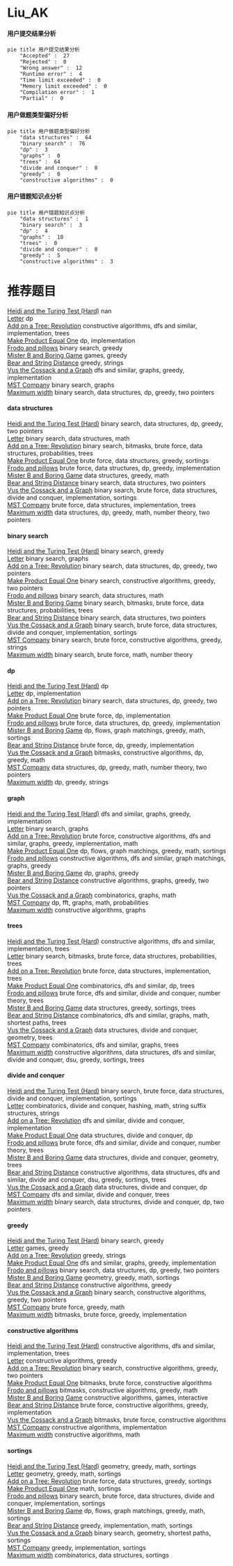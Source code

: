 # Liu_AK
<!-- tabs:start -->
#### **用户提交结果分析**

```mermaid
pie title 用户提交结果分析
    "Accepted" :  27
    "Rejected" :  0
    "Wrong answer" :  12
    "Runtime error" :  4
    "Time limit exceeded" :  0
    "Memory limit exceeded" :  0
    "Compilation error" :  1
    "Partial" :  0
```
#### **用户做题类型偏好分析**

```mermaid
pie title 用户做题类型偏好分析
    "data structures" :  64
    "binary search" :  76
    "dp" :  3
    "graphs" :  0
    "trees" :  64
    "divide and conquer" :  0
    "greedy" :  0
    "constructive algorithms" :  0
```
#### **用户错题知识点分析**

```mermaid
pie title 用户错题知识点分析
    "data structures" :  1
    "binary search" :  3
    "dp" :  4
    "graphs" :  10
    "trees" :  0
    "divide and conquer" :  0
    "greedy" :  5
    "constructive algorithms" :  3
```
<!-- tabs:end -->
# 推荐题目
[Heidi and the Turing Test (Hard)](http://codeforces.com/problemset/problem/1184/C3)		nan		  
[Letter](http://codeforces.com/problemset/problem/180/C)		dp		  
[Add on a Tree: Revolution](https://codeforces.com/contest/1189/problem/D2)		constructive algorithms,
                        dfs and similar,
                        implementation,
                        trees		  
[Make Product Equal One](http://codeforces.com/problemset/problem/1206/B)		dp,
                        implementation		  
[Frodo and pillows](http://codeforces.com/problemset/problem/760/B)		binary search,
                        greedy		  
[Mister B and Boring Game](http://codeforces.com/problemset/problem/819/A)		games,
                        greedy		  
[Bear and String Distance](http://codeforces.com/problemset/problem/628/C)		greedy,
                        strings		  
[Vus the Cossack and a Graph](http://codeforces.com/problemset/problem/1186/F)		dfs and similar,
                        graphs,
                        greedy,
                        implementation		  
[MST Company](http://codeforces.com/problemset/problem/125/E)		binary search,
                        graphs		  
[Maximum width](http://codeforces.com/problemset/problem/1492/C)		binary search,
                        data structures,
                        dp,
                        greedy,
                        two pointers		  
<!-- tabs:start -->
#### **data structures**
[Heidi and the Turing Test (Hard)](http://codeforces.com/problemset/problem/1492/C)		binary search,
                        data structures,
                        dp,
                        greedy,
                        two pointers		  
[Letter](http://codeforces.com/problemset/problem/1490/G)		binary search,
                        data structures,
                        math		  
[Add on a Tree: Revolution](http://codeforces.com/problemset/problem/1479/D)		binary search,
                        bitmasks,
                        brute force,
                        data structures,
                        probabilities,
                        trees		  
[Make Product Equal One](http://codeforces.com/problemset/problem/1497/A)		brute force,
                        data structures,
                        greedy,
                        sortings		  
[Frodo and pillows](http://codeforces.com/problemset/problem/1491/C)		brute force,
                        data structures,
                        dp,
                        greedy,
                        implementation		  
[Mister B and Boring Game](http://codeforces.com/problemset/problem/1492/B)		data structures,
                        greedy,
                        math		  
[Bear and String Distance](http://codeforces.com/problemset/problem/1436/E)		binary search,
                        data structures,
                        two pointers		  
[Vus the Cossack and a Graph](http://codeforces.com/problemset/problem/1461/D)		binary search,
                        brute force,
                        data structures,
                        divide and conquer,
                        implementation,
                        sortings		  
[MST Company](http://codeforces.com/problemset/problem/1511/C)		brute force,
                        data structures,
                        implementation,
                        trees		  
[Maximum width](http://codeforces.com/problemset/problem/1497/E1)		data structures,
                        dp,
                        greedy,
                        math,
                        number theory,
                        two pointers		  
#### **binary search**
[Heidi and the Turing Test (Hard)](http://codeforces.com/problemset/problem/760/B)		binary search,
                        greedy		  
[Letter](http://codeforces.com/problemset/problem/125/E)		binary search,
                        graphs		  
[Add on a Tree: Revolution](http://codeforces.com/problemset/problem/1492/C)		binary search,
                        data structures,
                        dp,
                        greedy,
                        two pointers		  
[Make Product Equal One](http://codeforces.com/problemset/problem/1463/D)		binary search,
                        constructive algorithms,
                        greedy,
                        two pointers		  
[Frodo and pillows](http://codeforces.com/problemset/problem/1490/G)		binary search,
                        data structures,
                        math		  
[Mister B and Boring Game](http://codeforces.com/problemset/problem/1479/D)		binary search,
                        bitmasks,
                        brute force,
                        data structures,
                        probabilities,
                        trees		  
[Bear and String Distance](http://codeforces.com/problemset/problem/1436/E)		binary search,
                        data structures,
                        two pointers		  
[Vus the Cossack and a Graph](http://codeforces.com/problemset/problem/1461/D)		binary search,
                        brute force,
                        data structures,
                        divide and conquer,
                        implementation,
                        sortings		  
[MST Company](http://codeforces.com/problemset/problem/1493/C)		binary search,
                        brute force,
                        constructive algorithms,
                        greedy,
                        strings		  
[Maximum width](http://codeforces.com/problemset/problem/1487/D)		binary search,
                        brute force,
                        math,
                        number theory		  
#### **dp**
[Heidi and the Turing Test (Hard)](http://codeforces.com/problemset/problem/180/C)		dp		  
[Letter](http://codeforces.com/problemset/problem/1206/B)		dp,
                        implementation		  
[Add on a Tree: Revolution](http://codeforces.com/problemset/problem/1492/C)		binary search,
                        data structures,
                        dp,
                        greedy,
                        two pointers		  
[Make Product Equal One](https://codeforces.com/contest/1457/problem/C)		brute force,
                        dp,
                        implementation		  
[Frodo and pillows](http://codeforces.com/problemset/problem/1491/C)		brute force,
                        data structures,
                        dp,
                        greedy,
                        implementation		  
[Mister B and Boring Game](http://codeforces.com/problemset/problem/1437/C)		dp,
                        flows,
                        graph matchings,
                        greedy,
                        math,
                        sortings		  
[Bear and String Distance](http://codeforces.com/problemset/problem/1499/B)		brute force,
                        dp,
                        greedy,
                        implementation		  
[Vus the Cossack and a Graph](http://codeforces.com/problemset/problem/1491/D)		bitmasks,
                        constructive algorithms,
                        dp,
                        greedy,
                        math		  
[MST Company](http://codeforces.com/problemset/problem/1497/E1)		data structures,
                        dp,
                        greedy,
                        math,
                        number theory,
                        two pointers		  
[Maximum width](http://codeforces.com/problemset/problem/1466/C)		dp,
                        greedy,
                        strings		  
#### **graph**
[Heidi and the Turing Test (Hard)](http://codeforces.com/problemset/problem/1186/F)		dfs and similar,
                        graphs,
                        greedy,
                        implementation		  
[Letter](http://codeforces.com/problemset/problem/125/E)		binary search,
                        graphs		  
[Add on a Tree: Revolution](http://codeforces.com/problemset/problem/1487/C)		brute force,
                        constructive algorithms,
                        dfs and similar,
                        graphs,
                        greedy,
                        implementation,
                        math		  
[Make Product Equal One](http://codeforces.com/problemset/problem/1437/C)		dp,
                        flows,
                        graph matchings,
                        greedy,
                        math,
                        sortings		  
[Frodo and pillows](http://codeforces.com/problemset/problem/1470/D)		constructive algorithms,
                        dfs and similar,
                        graph matchings,
                        graphs,
                        greedy		  
[Mister B and Boring Game](http://codeforces.com/problemset/problem/1476/C)		dp,
                        graphs,
                        greedy		  
[Bear and String Distance](http://codeforces.com/problemset/problem/1304/D)		constructive algorithms,
                        graphs,
                        greedy,
                        two pointers		  
[Vus the Cossack and a Graph](http://codeforces.com/problemset/problem/1475/C)		combinatorics,
                        graphs,
                        math		  
[MST Company](http://codeforces.com/problemset/problem/553/E)		dp,
                        fft,
                        graphs,
                        math,
                        probabilities		  
[Maximum width](http://codeforces.com/problemset/problem/1495/C)		constructive algorithms,
                        graphs		  
#### **trees**
[Heidi and the Turing Test (Hard)](https://codeforces.com/contest/1189/problem/D2)		constructive algorithms,
                        dfs and similar,
                        implementation,
                        trees		  
[Letter](http://codeforces.com/problemset/problem/1479/D)		binary search,
                        bitmasks,
                        brute force,
                        data structures,
                        probabilities,
                        trees		  
[Add on a Tree: Revolution](http://codeforces.com/problemset/problem/1511/C)		brute force,
                        data structures,
                        implementation,
                        trees		  
[Make Product Equal One](http://codeforces.com/problemset/problem/1499/F)		combinatorics,
                        dfs and similar,
                        dp,
                        trees		  
[Frodo and pillows](http://codeforces.com/problemset/problem/1491/E)		brute force,
                        dfs and similar,
                        divide and conquer,
                        number theory,
                        trees		  
[Mister B and Boring Game](http://codeforces.com/problemset/problem/1466/D)		data structures,
                        greedy,
                        sortings,
                        trees		  
[Bear and String Distance](http://codeforces.com/problemset/problem/1495/D)		combinatorics,
                        dfs and similar,
                        graphs,
                        math,
                        shortest paths,
                        trees		  
[Vus the Cossack and a Graph](http://codeforces.com/problemset/problem/1303/G)		data structures,
                        divide and conquer,
                        geometry,
                        trees		  
[MST Company](http://codeforces.com/problemset/problem/1454/E)		combinatorics,
                        dfs and similar,
                        graphs,
                        trees		  
[Maximum width](http://codeforces.com/problemset/problem/1494/D)		constructive algorithms,
                        data structures,
                        dfs and similar,
                        divide and conquer,
                        dsu,
                        greedy,
                        sortings,
                        trees		  
#### **divide and conquer**
[Heidi and the Turing Test (Hard)](http://codeforces.com/problemset/problem/1461/D)		binary search,
                        brute force,
                        data structures,
                        divide and conquer,
                        implementation,
                        sortings		  
[Letter](http://codeforces.com/problemset/problem/1466/G)		combinatorics,
                        divide and conquer,
                        hashing,
                        math,
                        string suffix structures,
                        strings		  
[Add on a Tree: Revolution](http://codeforces.com/problemset/problem/1490/D)		dfs and similar,
                        divide and conquer,
                        implementation		  
[Make Product Equal One](https://codeforces.com/contest/1483/problem/C)		data structures,
                        divide and conquer,
                        dp		  
[Frodo and pillows](http://codeforces.com/problemset/problem/1491/E)		brute force,
                        dfs and similar,
                        divide and conquer,
                        number theory,
                        trees		  
[Mister B and Boring Game](http://codeforces.com/problemset/problem/1303/G)		data structures,
                        divide and conquer,
                        geometry,
                        trees		  
[Bear and String Distance](http://codeforces.com/problemset/problem/1494/D)		constructive algorithms,
                        data structures,
                        dfs and similar,
                        divide and conquer,
                        dsu,
                        greedy,
                        sortings,
                        trees		  
[Vus the Cossack and a Graph](http://codeforces.com/problemset/problem/1482/E)		data structures,
                        divide and conquer,
                        dp		  
[MST Company](http://codeforces.com/problemset/problem/566/C)		dfs and similar,
                        divide and conquer,
                        trees		  
[Maximum width](http://codeforces.com/problemset/problem/1428/F)		binary search,
                        data structures,
                        divide and conquer,
                        dp,
                        two pointers		  
#### **greedy**
[Heidi and the Turing Test (Hard)](http://codeforces.com/problemset/problem/760/B)		binary search,
                        greedy		  
[Letter](http://codeforces.com/problemset/problem/819/A)		games,
                        greedy		  
[Add on a Tree: Revolution](http://codeforces.com/problemset/problem/628/C)		greedy,
                        strings		  
[Make Product Equal One](http://codeforces.com/problemset/problem/1186/F)		dfs and similar,
                        graphs,
                        greedy,
                        implementation		  
[Frodo and pillows](http://codeforces.com/problemset/problem/1492/C)		binary search,
                        data structures,
                        dp,
                        greedy,
                        two pointers		  
[Mister B and Boring Game](https://codeforces.com/contest/1496/problem/C)		geometry,
                        greedy,
                        math,
                        sortings		  
[Bear and String Distance](http://codeforces.com/problemset/problem/1493/A)		constructive algorithms,
                        greedy		  
[Vus the Cossack and a Graph](http://codeforces.com/problemset/problem/1463/D)		binary search,
                        constructive algorithms,
                        greedy,
                        two pointers		  
[MST Company](http://codeforces.com/problemset/problem/1462/C)		brute force,
                        greedy,
                        math		  
[Maximum width](http://codeforces.com/problemset/problem/1494/B)		bitmasks,
                        brute force,
                        greedy,
                        implementation		  
#### **constructive algorithms**
[Heidi and the Turing Test (Hard)](https://codeforces.com/contest/1189/problem/D2)		constructive algorithms,
                        dfs and similar,
                        implementation,
                        trees		  
[Letter](http://codeforces.com/problemset/problem/1493/A)		constructive algorithms,
                        greedy		  
[Add on a Tree: Revolution](http://codeforces.com/problemset/problem/1463/D)		binary search,
                        constructive algorithms,
                        greedy,
                        two pointers		  
[Make Product Equal One](https://codeforces.com/contest/1456/problem/B)		bitmasks,
                        brute force,
                        constructive algorithms		  
[Frodo and pillows](http://codeforces.com/problemset/problem/1492/D)		bitmasks,
                        constructive algorithms,
                        greedy,
                        math		  
[Mister B and Boring Game](https://codeforces.com/contest/1504/problem/D)		constructive algorithms,
                        games,
                        interactive		  
[Bear and String Distance](https://codeforces.com/contest/1483/problem/A)		brute force,
                        constructive algorithms,
                        greedy,
                        implementation		  
[Vus the Cossack and a Graph](https://codeforces.com/contest/1457/problem/D)		bitmasks,
                        brute force,
                        constructive algorithms		  
[MST Company](http://codeforces.com/problemset/problem/1513/A)		constructive algorithms,
                        implementation		  
[Maximum width](http://codeforces.com/problemset/problem/1473/C)		constructive algorithms,
                        math		  
#### **sortings**
[Heidi and the Turing Test (Hard)](https://codeforces.com/contest/1496/problem/C)		geometry,
                        greedy,
                        math,
                        sortings		  
[Letter](http://codeforces.com/problemset/problem/1495/A)		geometry,
                        greedy,
                        math,
                        sortings		  
[Add on a Tree: Revolution](http://codeforces.com/problemset/problem/1497/A)		brute force,
                        data structures,
                        greedy,
                        sortings		  
[Make Product Equal One](http://codeforces.com/problemset/problem/1427/A)		math,
                        sortings		  
[Frodo and pillows](http://codeforces.com/problemset/problem/1461/D)		binary search,
                        brute force,
                        data structures,
                        divide and conquer,
                        implementation,
                        sortings		  
[Mister B and Boring Game](http://codeforces.com/problemset/problem/1437/C)		dp,
                        flows,
                        graph matchings,
                        greedy,
                        math,
                        sortings		  
[Bear and String Distance](http://codeforces.com/problemset/problem/1473/A)		greedy,
                        implementation,
                        math,
                        sortings		  
[Vus the Cossack and a Graph](http://codeforces.com/problemset/problem/1486/B)		binary search,
                        geometry,
                        shortest paths,
                        sortings		  
[MST Company](http://codeforces.com/problemset/problem/1480/B)		greedy,
                        implementation,
                        sortings		  
[Maximum width](http://codeforces.com/problemset/problem/1420/D)		combinatorics,
                        data structures,
                        sortings		  
<!-- tabs:end -->
